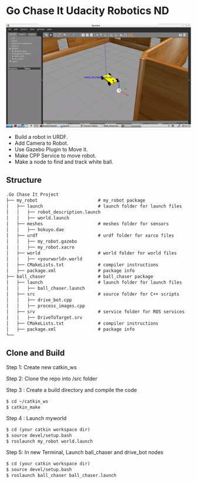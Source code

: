# Go Chase It Udacity Robotics ND

![image](https://github.com/amrtariq/GoChaseIt_Udacity_Robotics_ND/blob/main/GoChaseIt.gif)

- Build a robot in URDF.
- Add Camera to Robot.
- Use Gazebo Plugin to Move it.
- Make CPP Service to move robot.
- Make a node to find and track white ball.

## Structure
```
.Go Chase It Project
├── my_robot                       # my_robot package                   
│   ├── launch                     # launch folder for launch files   
│   │   ├── robot_description.launch
│   │   ├── world.launch
│   ├── meshes                     # meshes folder for sensors
│   │   ├── hokuyo.dae
│   ├── urdf                       # urdf folder for xarco files
│   │   ├── my_robot.gazebo
│   │   ├── my_robot.xacro
│   ├── world                      # world folder for world files
│   │   ├── <yourworld>.world
│   ├── CMakeLists.txt             # compiler instructions
│   ├── package.xml                # package info
├── ball_chaser                    # ball_chaser package                   
│   ├── launch                     # launch folder for launch files   
│   │   ├── ball_chaser.launch
│   ├── src                        # source folder for C++ scripts
│   │   ├── drive_bot.cpp
│   │   ├── process_images.cpp
│   ├── srv                        # service folder for ROS services
│   │   ├── DriveToTarget.srv
│   ├── CMakeLists.txt             # compiler instructions
│   ├── package.xml                # package info                  
└──                                                        
```
## Clone and Build
Step 1: Create new catkin_ws

Step 2: Clone the repo into /src folder

Step 3 : Create a build directory and compile the code
```
$ cd ~/catkin_ws
$ catkin_make
```
Step 4 : Launch myworld
```
$ cd (your catkin workspace dir)
$ source devel/setup.bash
$ roslaunch my_robot world.launch

```
Step 5: In new Terminal, Launch ball_chaser and drive_bot nodes
```
$ cd (your catkin workspace dir)
$ source devel/setup.bash
$ roslaunch ball_chaser ball_chaser.launch
```

